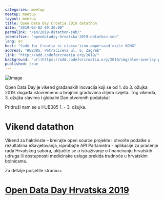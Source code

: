 ```yaml
---
categories: meetup
meetup: meetup
layout: meetup
title: Open Data Day Croatia 2019 datathon
date: "2019-03-02 09:30:00"
permalink: "/en/2019-datathon-sub/"
identifier: "opendataday-hrvatska-2019-datathon-sub"
lang: en
host: "Code for Croatia <i class='icon-ampersand'></i> GONG"
address: "HUB385, Petračićeva ul. 6, Zagreb"
link: "http://odd.codeforcroatia.org/2019/"
background: "url(https://odd.codeforcroatia.org/2019/img/blue-overlay.png)"
published: true
---
```


![image](https://odd.codeforcroatia.org/2019/img/logos/ODD_official_logo.png)

Open Data Day je vikend građanskih inovacija koji se od 1. do 3. ožujka 2019. događa istovremeno u brojnim gradovima diljem svijeta. Tog vikenda, 3. ožujka slavimo i globalni Dan otvorenih podataka!

Pridruži nam se u HUB385 1. - 3. ožujka.

# Vikend datathon

Vikend za haktiviste – kreirajte open source projekte i otvorite podatke o rezultatima eSavjetovanja, isprobajte API Parlametra - aplikacije za praćenje rada Hrvatskog sabora, uključite se u istraživanje o financiranju hrvatskih udruga ili dostupnosti medicinske usluge prekida trudnoće u hrvatskim bolnicama. 

Za detalje posjetite stranicu:

# [Open Data Day Hrvatska 2019](http://odd.codeforcroatia.org/2019/)